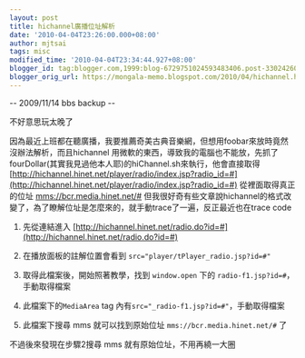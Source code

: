 ```yaml
---
layout: post
title: hichannel廣播位址解析
date: '2010-04-04T23:26:00.000+08:00'
author: mjtsai
tags: misc
modified_time: '2010-04-04T23:34:44.927+08:00'
blogger_id: tag:blogger.com,1999:blog-6729751024593483406.post-3302426007249074077
blogger_orig_url: https://mongala-memo.blogspot.com/2010/04/hichannel.html
---
```



-- 2009/11/14 bbs backup --
<!--more-->

不好意思玩太晚了  

因為最近上班都在聽廣播，我要推薦奇美古典音樂網，但想用foobar來放時竟然沒辦法解析，而且hichannel 用微軟的東西，導致我的電腦也不能放，先抓了 fourDollar(其實我見過他本人耶)的hiChannel.sh來執行，他會直接取得 [http://hichannel.hinet.net/player/radio/index.jsp?radio_id=#](http://hichannel.hinet.net/player/radio/index.jsp?radio_id=#) 從裡面取得真正的位址 [mms://bcr.media.hinet.net/#](mms://bcr.media.hinet.net/#) 但我很好奇有些文章說hichannel的格式改變了，為了瞭解位址是怎麼來的，就手動trace了一遍，反正最近也在trace code


1. 先從連結進入 [http://hichannel.hinet.net/radio.do?id=#](http://hichannel.hinet.net/radio.do?id=#)

2. 在播放面板的註解位置會看到 `src="player/tPlayer_radio.jsp?id=#"`
                                                                               
3. 取得此檔案後，開始照著教學，找到 `window.open` 下的 `radio-f1.jsp?id=#`，手動取得檔案

4. 此檔案下的`MediaArea` tag 內有`src="_radio-f1.jsp?id=#"`，手動取得檔案

5. 此檔案下搜尋 mms 就可以找到原始位址 `mms://bcr.media.hinet.net/#` 了

不過後來發現在步驟2搜尋 mms 就有原始位址，不用再繞一大圈
